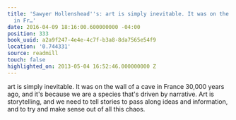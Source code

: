 ```yaml
---
title: 'Sawyer Hollenshead''s: art is simply inevitable. It was on the wall of a cave
  in Fr…'
date: 2016-04-09 18:16:00.600000000 -04:00
position: 333
book_uuid: a2a9f247-4e4e-4c7f-b3a8-8da7565e54f9
location: '0.744331'
source: readmill
touch: false
highlighted_on: 2013-05-04 16:52:46.000000000 Z
---
```


art is simply inevitable. It was on the wall of a cave in France 30,000 years ago, and it's because we are a species that's driven by narrative. Art is storytelling, and we need to tell stories to pass along ideas and information, and to try and make sense out of all this chaos.